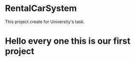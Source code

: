 # RentalCarSystem
This project create for University's task.
# Hello every one this is our first project 

